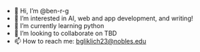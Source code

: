 - 👋 Hi, I’m @ben-r-g
- 👀 I’m interested in AI, web and app development, and writing!
- 🌱 I’m currently learning python
- 💞️ I’m looking to collaborate on TBD
- 📫 How to reach me: bgliklich23@nobles.edu

<!---
ben-r-g/ben-r-g is a ✨ special ✨ repository because its `README.md` (this file) appears on your GitHub profile.
You can click the Preview link to take a look at your changes.
--->
